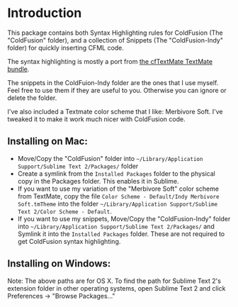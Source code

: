 # Introduction

This package contains both Syntax Highlighting rules for ColdFusion (The "ColdFusion" folder), and a collection of Snippets (The "ColdFusion-Indy" folder) for quickly inserting CFML code.

The syntax highlighting is mostly a port from [the cfTextMate TextMate bundle](https://github.com/andyj/CFTextMate).

The snippets in the ColdFuion-Indy folder are the ones that I use myself. Feel free to use them if they are useful to you. Otherwise you can ignore or delete the folder.

I've also included a Textmate color scheme that I like: Merbivore Soft. I've tweaked it to make it work much nicer with ColdFusion code.

## Installing on Mac:
* Move/Copy the "ColdFusion" folder into `~/Library/Application Support/Sublime Text 2/Packages/` folder
* Create a symlink from the `Installed Packages` folder to the physical copy in the Packages folder. This enables it in Sublime.
* If you want to use my variation of the "Merbivore Soft" color scheme from TextMate, copy the file `Color Scheme - Default/Indy Merbivore Soft.tmTheme` into the folder `~/Library/Application Support/Sublime Text 2/Color Scheme - Default`.
* If you want to use my snippets, Move/Copy the "ColdFusion-Indy" folder into `~/Library/Application Support/Sublime Text 2/Packages/` and Symlink it into the `Installed Packages` folder. These are not required to get ColdFusion syntax highlighting.

## Installing on Windows:

Note: The above paths are for OS X. To find the path for Sublime Text 2's extension folder in other operating systems, open Sublime Text 2 and click Preferences -> "Browse Packages..."

